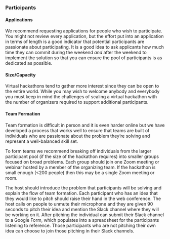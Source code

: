 ### Participants


#### Applications

We recommend requesting applications for people who wish to participate. You might not review every application, but the effort put into an application in terms of length is a good indicator that potential participants are passionate about participating. It is a good idea to ask applicants how much time they can commit during the weekend _and_ after the weekend to implement the solution so that you can ensure the pool of participants is as dedicated as possible.


#### Size/Capacity

Virtual hackathons tend to gather more interest since they can be open to the entire world. While you may wish to welcome anybody and everybody you must keep in mind the challenges of scaling a virtual hackathon with the number of organizers required to support additional participants.


#### Team Formation

Team formation is difficult in person and it is even harder online but we have developed a process that works well to ensure that teams are built of individuals who are passionate about the problem they’re solving and represent a well-balanced skill set.

To form teams we recommend breaking off individuals from the larger participant pool (if the size of the hackathon requires) into smaller groups focused on broad problems. Each group should join one Zoom meeting or webinar hosted by a member of the organizing team. If the hackathon is small enough (&lt;200 people) then this may be a single Zoom meeting or room.

The host should introduce the problem that participants will be solving and explain the flow of team formation. Each participant who has an idea that they would like to pitch should raise their hand in the web conference. The host calls on people to unmute their microphone and they are given 90 seconds to pitch their idea and mention the Slack channel where they will be working on it. After pitching the individual can submit their Slack channel to a Google Form, which populates into a spreadsheet for the participants listening to reference. Those participants who are not pitching their own idea can choose to join those pitching in their Slack channels.
